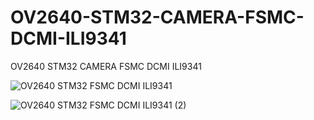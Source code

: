 # OV2640-STM32-CAMERA-FSMC-DCMI-ILI9341
OV2640 STM32 CAMERA FSMC DCMI ILI9341

![OV2640 STM32 FSMC DCMI ILI9341](https://user-images.githubusercontent.com/31142397/226148153-018e712b-b18d-4ccf-aed3-80778022f73e.jpg)

![OV2640 STM32 FSMC DCMI ILI9341 (2)](https://user-images.githubusercontent.com/31142397/226148183-a6ff1b98-43ac-4c5a-baaf-ade05249850c.jpg)
